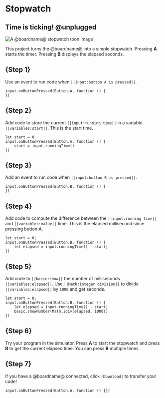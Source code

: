 # Stopwatch

## Time is ticking! @unplugged

![A @boardname@ stopwatch toon image](/static/mb/projects/stopwatch.png)

This project turns the @boardname@ into a simple stopwatch. Pressing **A** starts the timer. Pressing **B** displays the elapsed seconds.

## {Step 1}

Use an event to run code when ``||input:button A is pressed||``.

```blocks
input.onButtonPressed(Button.A, function () {
})
```

## {Step 2}

Add code to store the current ``||input:running time||``
in a variable ``||variables:start||``. This is the start time.

```blocks
let start = 0
input.onButtonPressed(Button.A, function () {
    start = input.runningTime()
})
```

## {Step 3}

Add an event to run code when ``||input:button B is pressed||``.

```blocks
input.onButtonPressed(Button.B, function () {
})
```

## {Step 4}

Add code to compute the difference between the ``||input:running time||`` 
and ``||variables:value||`` time. This is the elapsed millisecond since pressing button A.

```blocks
let start = 0;
input.onButtonPressed(Button.B, function () {
    let elapsed = input.runningTime() - start;
})
```

## {Step 5}

Add code to ``||basic:show||`` the number of milliseconds ``||variables:elapsed||``. 
Use ``||Math:integer division||`` to divide ``||variables:elapsed||`` by ``1000`` and get seconds.

```blocks
let start = 0;
input.onButtonPressed(Button.B, function () {
    let elapsed = input.runningTime() - start;
    basic.showNumber(Math.idiv(elapsed, 1000))
})
```

## {Step 6}

Try your program in the simulator. Press **A** to start the stopwatch and press **B** to get the current elapsed time. You can press **B** multiple times.

## {Step 7}

If you have a @boardname@ connected, click ``|Download|`` to transfer your code!

```template
input.onButtonPressed(Button.A, function () {})
```
